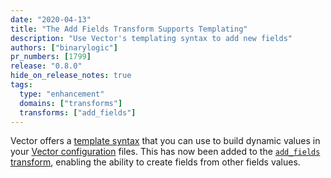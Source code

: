 ```yaml
---
date: "2020-04-13"
title: "The Add Fields Transform Supports Templating"
description: "Use Vector's templating syntax to add new fields"
authors: ["binarylogic"]
pr_numbers: [1799]
release: "0.8.0"
hide_on_release_notes: true
tags:
  type: "enhancement"
  domains: ["transforms"]
  transforms: ["add_fields"]
---
```


Vector offers a [template syntax][docs.reference.templates] that you can use to build
dynamic values in your [Vector configuration][docs.setup.configuration] files. This
has now been added to the [`add_fields` transform][docs.transforms.add_fields],
enabling the ability to create fields from other fields values.

[docs.setup.configuration]: /docs/setup/configuration/
[docs.reference.templates]: /docs/reference/templates/
[docs.transforms.add_fields]: /docs/reference/transforms/add_fields/
